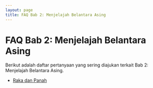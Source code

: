 ```yaml
---
layout: page
title: FAQ Bab 2: Menjelajah Belantara Asing
---
```

# FAQ Bab 2: Menjelajah Belantara Asing

Berikut adalah daftar pertanyaan yang sering diajukan terkait Bab 2: Menjelajah Belantara Asing.

*   [Raka dan Panah](raka_panah.md)
